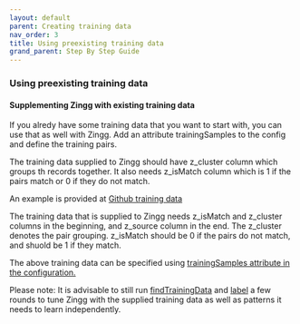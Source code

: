 ```yaml
---
layout: default
parent: Creating training data
nav_order: 3
title: Using preexisting training data
grand_parent: Step By Step Guide
---
```


### Using preexisting training data
#### Supplementing Zingg with existing training data

If you alredy have some training data that you want to start with, you can use that as well with Zingg. Add an attribute trainingSamples to the config and define the training pairs. 

The training data supplied to Zingg should have z_cluster column which groups th records together. It also needs z_isMatch column which is 1 if the pairs match or 0 if they do not match.

An example is provided at [Github training data](https://github.com/zinggAI/zingg/blob/main/examples/febrl/training.csv)

The training data that is supplied to Zingg needs z_isMatch and z_cluster columns in the beginning, and z_source column in the end. The z_cluster denotes the pair grouping. z_isMatch should be 0 if the pairs do not match, and shuold be 1 if they match.

The above training data can be specified using [trainingSamples attribute in the configuration.](https://github.com/zinggAI/zingg/blob/main/examples/febrl/configWithTrainingSamples.json)

Please note: It is advisable to still run [findTrainingData](./findTrainingData.html) and [label](./label.html) a few rounds to tune Zingg with the supplied training data as well as patterns it needs to learn independently. 
